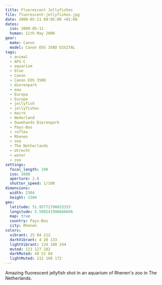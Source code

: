 ```yaml
---
title: Fluorescent Jellyfishes
file: fluorescent-jellyfishes.jpg
date: 2008-05-11 09:05:00 +01:00
dates:
  iso: 2008-05-11
  human: 11th May 2008
gear:
  make: Canon
  model: Canon EOS 350D DIGITAL
tags:
  - animal
  - APS-C
  - aquarium
  - blue
  - Canon
  - Canon EOS 350D
  - dierenpark
  - eau
  - Europa
  - Europe
  - jellyfish
  - jellyfishes
  - macro
  - Nederland
  - Ouwehands Dierenpark
  - Pays-Bas
  - reflex
  - Rhenen
  - sea
  - The Netherlands
  - Utrecht
  - water
  - zoo
settings:
  focal_length: 100
  iso: 1600
  aperture: 2.8
  shutter_speed: 1/100
dimensions:
  width: 2304
  height: 2304
geo:
  latitude: 51.95771708833333
  longitude: 5.590241996666666
  map: true
  country: Pays-Bas
  city: Rhenen
colors:
  vibrant: 25 84 212
  darkVibrant: 4 20 133
  lightVibrant: 124 180 244
  muted: 113 127 182
  darkMuted: 48 52 84
  lightMuted: 212 180 172
---
```


Amazing fluorescent jellyfish shot in an aquarium of Rhenen's zoo in The Netherlands.
